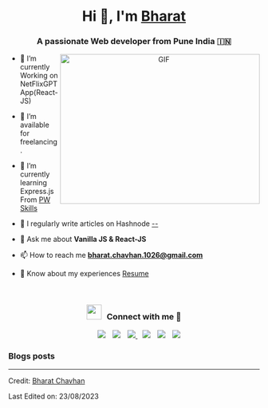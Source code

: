 <h1 align="center">Hi 👋, I'm <a href="https://github.com/iambharatchavhan" target="blank">
Bharat</a></h1>
<h3 align="center">A passionate Web developer from Pune India &#127470;&#127475</h3>


<a target="_blank" align="center">
  <img align="right" top="500" height="300" width="400" alt="GIF" src="https://media.giphy.com/media/SWoSkN6DxTszqIKEqv/giphy.gif">
</a>



- 🌱 I’m currently Working on NetFlixGPT App(React-JS)

- 🤝 I’m available for freelancing.

- 🌱 I’m currently learning Express.js From  <a href="" target="blank">PW Skills</a>

- 📝 I regularly write articles on Hashnode [--]()

- 💬 Ask me about **Vanilla JS & React-JS**

- 📫 How to reach me **bharat.chavhan.1026@gmail.com**

- 📄 Know about my experiences <a href="#" target="blank">Resume</a>
<br/>
<h3 align="center" > <img src="https://media.giphy.com/media/iY8CRBdQXODJSCERIr/giphy.gif" width="30" height="30" style="margin-right: 10px;">Connect with me 🤝 </h3>

<p align="center">

 <div align="center"  class="icons-social" style="margin-left: 10px;">
        <a style="margin-left: 10px;"  target="_blank" href="">
			<img src="https://img.icons8.com/doodle/40/000000/linkedin--v2.png"></a>
        <a style="margin-left: 10px;" target="_blank" href="https://github.com/iambharatchavhan">
		<img src="https://img.icons8.com/doodle/40/000000/github--v1.png"></a>
 <a style="margin-left: 10px;" target="_blank" href="">
					<img src="https://img.icons8.com/external-sketchy-juicy-fish/0.6x/external-blog-online-services-sketchy-sketchy-juicy-fish.png">
                    </a>
        <a style="margin-left: 10px;" target="_blank" href="">
			<img src="https://img.icons8.com/doodle/40/000000/instagram-new--v2.png"></a>
		<a style="margin-left: 10px;" target="_blank" href="">
			<img src="https://img.icons8.com/doodle/1x/twitter-squared--v2.png" ></a>
		<a style="margin-left: 10px;" target="_blank" href="">
				<img src="https://img.icons8.com/doodle/1x/youtube--v2.png" ></a>
      </div>

</p>

### Blogs posts

---

Credit: [Bharat Chavhan](https://github.com/iambharatchavhan)

Last Edited on: 23/08/2023
